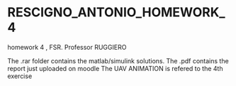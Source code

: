 # RESCIGNO_ANTONIO_HOMEWORK_4
homework 4 , FSR. Professor RUGGIERO

The .rar folder contains the matlab/simulink solutions.
The  .pdf contains the report just uploaded on moodle
The UAV ANIMATION is refered to the 4th exercise
